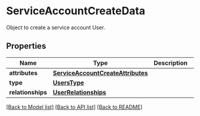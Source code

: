 # ServiceAccountCreateData

Object to create a service account User.

## Properties

| Name              | Type                                                                    | Description | Notes      |
| ----------------- | ----------------------------------------------------------------------- | ----------- | ---------- |
| **attributes**    | [**ServiceAccountCreateAttributes**](ServiceAccountCreateAttributes.md) |             |
| **type**          | [**UsersType**](UsersType.md)                                           |             |
| **relationships** | [**UserRelationships**](UserRelationships.md)                           |             | [optional] |

[[Back to Model list]](README.md#documentation-for-models) [[Back to API list]](README.md#documentation-for-api-endpoints) [[Back to README]](README.md)
